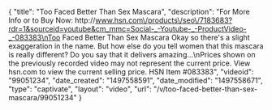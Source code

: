 {
    "title": "Too Faced Better Than Sex Mascara",
    "description": "For More Info or to Buy Now: http:\/\/www.hsn.com\/products\/seo\/7183683?rdr=1&sourceid=youtube&cm_mmc=Social-_-Youtube-_-ProductVideo-_-083383\nToo Faced Better Than Sex Mascara Okay  so there's a slight exaggeration in the name. But how else do you tell women that this mascara is really different? Do you say that it delivers amazing...\nPrices shown on the previously recorded video may not represent the current price.  View hsn.com to view the current selling price. HSN Item #083383",
    "videoid": "99051234",
    "date_created": "1497558591",
    "date_modified": "1497558671",
    "type": "captivate",
    "layout": "video",
    "url": "\/v\/too-faced-better-than-sex-mascara\/99051234"
}